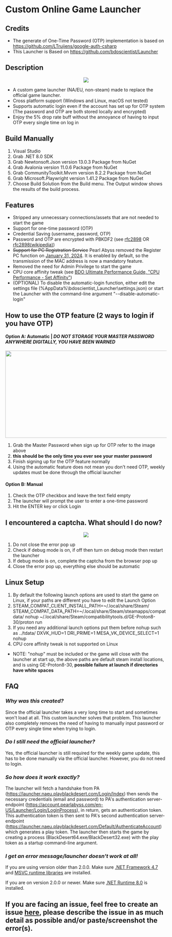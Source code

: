 # Custom Online Game Launcher
## Credits
- The generate of One-Time Password (OTP) implementation is based on https://github.com/LTruijens/google-auth-csharp
- This Launcher is Based on https://github.com/bdoscientist/Launcher

## Description
<p align="center">
  <img src="https://github.com/jsoctocat/BDO-Launcher/assets/42134925/4bf7e4c6-385c-45b3-832d-33c0742b4d92">
</p>

- A custom game launcher (NA/EU, non-steam) made to replace the official game launcher. 
- Cross platform support (Windows and Linux, macOS not tested)
- Supports automatic login even if the account has set up for OTP system (The password and OTP are both stored locally and encrypted)
- Enjoy the 5% drop rate buff without the annoyance of having to input OTP every single time on log in

## Build Manually
1. Visual Studio
2. Grab .NET 8.0 SDK
2. Grab Newtonsoft.Json version 13.0.3 Package from NuGet
3. Grab Avalonia version 11.0.6 Package from NuGet
3. Grab CommunityToolkit.Mvvm version 8.2.2 Package from NuGet
3. Grab Microsoft.Playwright version 1.41.2 Package from NuGet
4. Choose Build Solution from the Build menu. The Output window shows the results of the build process.

## Features
- Stripped any unnecessary connections/assets that are not needed to start the game
- Support for one-time password (OTP)
- Credential Saving (username, password, OTP)
- Password and OTP are encrypted with PBKDF2 (see [rfc2898](https://tools.ietf.org/html/rfc2898) OR [rfc2898(wikipedia)](https://en.wikipedia.org/wiki/PBKDF2))
- ~~Support for PC Registration Service~~ Pearl Abyss removed the Register PC function on [January 31, 2024](https://www.naeu.playblackdesert.com/en-US/News/Detail?groupContentNo=6545&countryType=en-US#Web). It is enabled by default, so the transmission of the MAC address is now a mandatory feature.
- Removed the need for Admin Privilege to start the game
- CPU core affinity tweak (see [BDO Ultimate Performance Guide, "CPU Performance - Set Affinity"](https://docs.google.com/document/d/1cyLaDiPL_B6nOZw_qPE_wOGuoeRT-qddTjevTFoFBkg))
- (OPTIONAL) To disable the automatic-login function, either edit the settings file (%AppData%\bdoscientist_Launcher\settings.json) or start the Launcher with the command-line argument "--disable-automatic-login"

## How to use the OTP feature (2 ways to login if you have OTP)
#### Option A: Automatic | ***DO NOT STORAGE YOUR MASTER PASSWORD ANYWHERE _DIGITALLY_, YOU HAVE BEEN WARNED***
<p align="center">
  <img width="880" height="272" src="https://user-images.githubusercontent.com/42134925/110019971-e2d29400-7cdd-11eb-937e-e8ec6cd23dbb.png">
</p>

1. Grab the Master Password when sign up for OTP refer to the image above
2. **this should be the only time you ever see your master password**
3. Finish signing up for the OTP feature normally
4. Using the automatic feature does not mean you don't need OTP, weekly updates must be done through the official launcher

#### Option B: Manual
1. Check the OTP checkbox and leave the text field empty
2. The launcher will prompt the user to enter a one-time password
3. Hit the ENTER key or click Login

## I encountered a captcha. What should I do now?
<p align="center">
  <img src="https://github.com/jsoctocat/BDO-Launcher/assets/42134925/3064481b-b68f-4ee4-85e7-6363ecaaea23">
</p>

1. Do not close the error pop up
2. Check if debug mode is on, if off then turn on debug mode then restart the launcher
3. If debug mode is on, complete the captcha from the browser pop up
4. Close the error pop up, everything else should be automatic

## Linux Setup
1. By default the following launch options are used to start the game on Linux, if your paths are different you have to edit the Launch Option
2. STEAM_COMPAT_CLIENT_INSTALL_PATH=~/.local/share/Steam/ STEAM_COMPAT_DATA_PATH=~/.local/share/Steam/steamapps/compatdata/ nohup ~/.local/share/Steam/compatibilitytools.d/GE-Proton8-30/proton run
2. If you need any additional launch options put them before nohup such as ../tdata/ DXVK_HUD=1 DRI_PRIME=1 MESA_VK_DEVICE_SELECT=1 nohup
3. CPU core affinity tweak is not supported on Linux
- NOTE: "nohup" must be included or the game will close with the launcher at start up, the above paths are default steam install locations, and is using GE-Proton8-30, **possible failure at launch if directories have white spaces**

## FAQ
### *Why was this created?*

Since the official launcher takes a very long time to start and sometimes won't load at all. This custom launcher solves that problem.
This launcher also completely removes the need of having to manually input password or OTP every single time when trying to login.

### *Do I still need the official launcher?*

Yes, the official launcher is still required for the weekly game update, this has to be done manually via the official launcher. However, you do not need to login.

### *So how does it work exactly?*

The launcher will fetch a handshake from PA (https://launcher.naeu.playblackdesert.com/Login/Index) then sends the necessary credentials (email and password) to PA's authentication server-endpoint (https://account.pearlabyss.com/en-US/Launcher/Login/LoginProcess), in return, gets an authentication token. This authentication token is then sent to PA's second authentication server-endpoint (https://launcher.naeu.playblackdesert.com/Default/AuthenticateAccount) which generates a play token. The launcher then starts the game by creating a process (BlackDesert64.exe/BlackDesert32.exe) with the play token as a startup command-line argument.

### *I get an error message/launcher doesn't work at all!*

If you are using version older than 2.0.0. Make sure [.NET Framework 4.7](https://dotnet.microsoft.com/en-us/download/dotnet-framework/net47) and [MSVC runtime libraries](https://learn.microsoft.com/en-us/cpp/windows/latest-supported-vc-redist?view=msvc-170) are installed.

If you are on version 2.0.0 or newer. Make sure [.NET Runtime 8.0](https://dotnet.microsoft.com/en-us/download/dotnet/8.0) is installed.

## If you are facing an issue, feel free to create an issue [here](https://github.com/jsoctocat/BDO-Launcher/issues), please describe the issue in as much detail as possible and/or paste/screenshot the error(s).

